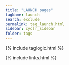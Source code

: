 ```yaml
---
title: "LAUNCH pages"
tagName: launch
search: exclude
permalink: tag_launch.html
sidebar: cyclr_sidebar
folder: tags
---
```


{% include taglogic.html %}

{% include links.html %}
